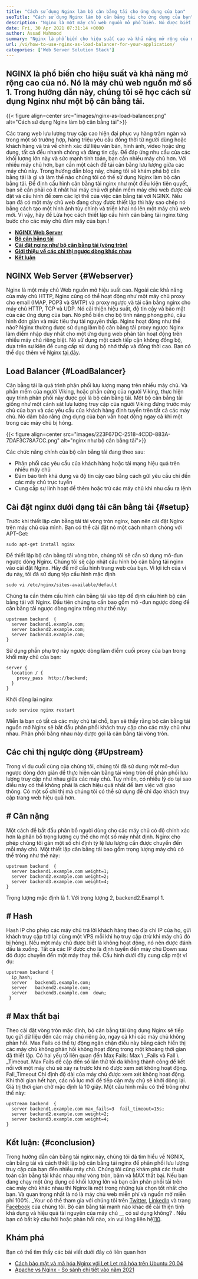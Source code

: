 ```yaml
---
title: "Cách sử dụng Nginx làm bộ cân bằng tải cho ứng dụng của bạn" 
seoTitle: "Cách sử dụng Nginx làm bộ cân bằng tải cho ứng dụng của bạn" 
description: "Nginx là một máy chủ web nguồn mở phổ biến. Nó được biết đến với hiệu suất cao và khả năng mở rộng. Trong hướng dẫn này, chúng ta sẽ học cách sử dụng Nginx làm bộ cân bằng tải" 
date: Fri, 30 Apr 2021 07:31:14 +0000
author: Assad Mahmood
summary: "Nginx là phổ biến cho hiệu suất cao và khả năng mở rộng của nó. Nó là máy chủ web nguồn mở số 1. Trong hướng dẫn này, chúng tôi sẽ học cách sử dụng Nginx như một bộ cân bằng tải." 
url: /vi/how-to-use-nginx-as-load-balancer-for-your-application/
categories: ['Web Server Solution Stack']
---
```


## NGINX là phổ biến cho hiệu suất và khả năng mở rộng cao của nó. Nó là máy chủ web nguồn mở số 1. Trong hướng dẫn này, chúng tôi sẽ học cách sử dụng Nginx như một bộ cân bằng tải.

{{< figure align=center src="images/nginx-as-load-balancer.png" alt="Cách sử dụng Nginx làm bộ cân bằng tải">}}

Các trang web lưu lượng truy cập cao hiện đại phục vụ hàng trăm ngàn và trong một số trường hợp, hàng triệu yêu cầu đồng thời từ người dùng hoặc khách hàng và trả về chính xác dữ liệu văn bản, hình ảnh, video hoặc ứng dụng, tất cả đều nhanh chóng và đáng tin cậy. Để đáp ứng nhu cầu của các khối lượng lớn này và sức mạnh tính toán, bạn cần nhiều máy chủ hơn. Với nhiều máy chủ hơn, bạn cần một cách để tải cân bằng lưu lượng giữa các máy chủ này. Trong hướng dẫn blog này, chúng tôi sẽ khám phá bộ cân bằng tải là gì và làm thế nào chúng tôi có thể sử dụng Nginx làm bộ cân bằng tải.
Để định cấu hình cân bằng tải nginx như một điều kiện tiên quyết, bạn sẽ cần phải có ít nhất hai máy chủ với phần mềm máy chủ web được cài đặt và cấu hình để xem các lợi thế của việc cân bằng tải với NGINX. Nếu bạn đã có một máy chủ web đang chạy được thiết lập thì hãy sao chép nó bằng cách tạo một hình ảnh tùy chỉnh và triển khai nó lên một máy chủ web mới. Vì vậy, hãy để Lừa học cách thiết lập cấu hình cân bằng tải nginx từng bước cho các máy chủ đám mây của bạn.!
  * **[NGINX Web Server][1]**
  * **[Bộ cân bằng tải][2]**
  * **[Cài đặt nginx như bộ cân bằng tải (vòng tròn)][3]**
  * **[Giới thiệu về các chỉ thị ngược dòng khác nhau][4]**
  * **[Kết luận][5]**

## NGINX Web Server   {#Webserver}
Nginx là một máy chủ Web nguồn mở hiệu suất cao. Ngoài các khả năng của máy chủ HTTP, Nginx cũng có thể hoạt động như một máy chủ proxy cho email (IMAP, POP3 và SMTP) và proxy ngược và tải cân bằng nginx cho máy chủ HTTP, TCP và UDP. Nó cải thiện hiệu suất, độ tin cậy và bảo mật của các ứng dụng của bạn. Nó phổ biến cho bộ tính năng phong phú, cấu hình đơn giản và mức tiêu thụ tài nguyên thấp.
Nginx hoạt động như thế nào? Nginx thường được sử dụng làm bộ cân bằng tải proxy ngược Nginx làm điểm nhập duy nhất cho một ứng dụng web phân tán hoạt động trên nhiều máy chủ riêng biệt. Nó sử dụng một cách tiếp cận không đồng bộ, dựa trên sự kiện để cung cấp sử dụng bộ nhớ thấp và đồng thời cao. Bạn có thể đọc thêm về Nginx [tại đây][6].

## Load Balancer   {#LoadBalancer}
Cân bằng tải là quá trình phân phối lưu lượng mạng trên nhiều máy chủ. Và phần mềm của người Viking, hoặc phần cứng của người Viking, thực hiện quy trình phân phối này được gọi là bộ cân bằng tải. Một bộ cân bằng tải giống như một cảnh sát lưu lượng truy cập của người Viking đứng trước máy chủ của bạn và các yêu cầu của khách hàng định tuyến trên tất cả các máy chủ. Nó đảm bảo rằng ứng dụng của bạn vẫn hoạt động ngay cả khi một trong các máy chủ bị hỏng.

{{< figure align=center src="images/223F67DC-2518-4CDD-883A-7DAF3C78A7CC.png" alt="nginx như bộ cân bằng tải">}}

Các chức năng chính của bộ cân bằng tải đang theo sau:
  * Phân phối các yêu cầu của khách hàng hoặc tải mạng hiệu quả trên nhiều máy chủ
  * Đảm bảo tính khả dụng và độ tin cậy cao bằng cách gửi yêu cầu chỉ đến các máy chủ trực tuyến
  * Cung cấp sự linh hoạt để thêm hoặc trừ các máy chủ khi nhu cầu ra lệnh

## Cài đặt nginx dưới dạng tải cân bằng tải   {#setup}
Trước khi thiết lập cân bằng tải tải vòng tròn nginx, bạn nên cài đặt Nginx trên máy chủ của mình. Bạn có thể cài đặt nó một cách nhanh chóng với APT-Get:
```
sudo apt-get install nginx
```
Để thiết lập bộ cân bằng tải vòng tròn, chúng tôi sẽ cần sử dụng mô-đun ngược dòng Nginx. Chúng tôi sẽ cập nhật cấu hình bộ cân bằng tải nginx vào cài đặt Nginx. Hãy để mở cấu hình trang web của bạn. Vì lợi ích của ví dụ này, tôi đã sử dụng tệp cấu hình mặc định
```
sudo vi /etc/nginx/sites-available/default
```
Chúng ta cần thêm cấu hình cân bằng tải vào tệp để định cấu hình bộ cân bằng tải với Nginx.
Đầu tiên chúng ta cần bao gồm mô -đun ngược dòng để cân bằng tải ngược dòng nginx trông như thế này:
```
upstream backend  {
  server backend1.example.com;
  server backend2.example.com;
  server backend3.example.com;
}
```
Sử dụng phần phụ trợ này ngược dòng làm điểm cuối proxy của bạn trong khối máy chủ của bạn:
```
server {
  location / {
    proxy_pass  http://backend;
  }
}
```
Khởi động lại nginx
```
sudo service nginx restart
```
Miễn là bạn có tất cả các máy chủ tại chỗ, bạn sẽ thấy rằng bộ cân bằng tải nguồn mở Nginx sẽ bắt đầu phân phối khách truy cập cho các máy chủ như nhau. Phân phối bằng nhau này được gọi là cân bằng tải vòng tròn.

## Các chỉ thị ngược dòng   {#Upstream}
Trong ví dụ cuối cùng của chúng tôi, chúng tôi đã sử dụng một mô-đun ngược dòng đơn giản để thực hiện cân bằng tải vòng tròn để phân phối lưu lượng truy cập như nhau giữa các máy chủ. Tuy nhiên, có nhiều lý do tại sao điều này có thể không phải là cách hiệu quả nhất để làm việc với giao thông. Có một số chỉ thị mà chúng tôi có thể sử dụng để chỉ đạo khách truy cập trang web hiệu quả hơn.

## # Cân nặng
Một cách để bắt đầu phân bổ người dùng cho các máy chủ có độ chính xác hơn là phân bổ trọng lượng cụ thể cho một số máy nhất định. Nginx cho phép chúng tôi gán một số chỉ định tỷ lệ lưu lượng cần được chuyển đến mỗi máy chủ.
Một thiết lập cân bằng tải bao gồm trọng lượng máy chủ có thể trông như thế này:
```
upstream backend  {
  server backend1.example.com weight=1;
  server backend2.example.com weight=2;
  server backend3.example.com weight=4;
}
```
Trọng lượng mặc định là 1. Với trọng lượng 2, backend2.Exampl 1.

## # Hash
Hash IP cho phép các máy chủ trả lời khách hàng theo địa chỉ IP của họ, gửi khách truy cập trở lại cùng một VPS mỗi khi họ truy cập (trừ khi máy chủ đó bị hỏng). Nếu một máy chủ được biết là không hoạt động, nó nên được đánh dấu là xuống. Tất cả các IP được cho là định tuyến đến máy chủ Down sau đó được chuyển đến một máy thay thế.
Cấu hình dưới đây cung cấp một ví dụ:
```
upstream backend {
  ip_hash;
  server   backend1.example.com;
  server   backend2.example.com;
  server   backend3.example.com  down;
 }
```

## # Max thất bại
Theo cài đặt vòng tròn mặc định, bộ cân bằng tải ứng dụng Nginx sẽ tiếp tục gửi dữ liệu đến các máy chủ riêng ảo, ngay cả khi các máy chủ không phản hồi. Max Fails có thể tự động ngăn chặn điều này bằng cách hiển thị các máy chủ không phản hồi không hoạt động trong một khoảng thời gian đã thiết lập.
Có hai yếu tố liên quan đến Max Fails: Max \ _Fails và Fall \ _Timeout. Max Fails đề cập đến số lần thử tối đa không thành công để kết nối với một máy chủ sẽ xảy ra trước khi nó được xem xét không hoạt động. Fall_Timeout Chỉ định độ dài của máy chủ được xem xét không hoạt động. Khi thời gian hết hạn, các nỗ lực mới để tiếp cận máy chủ sẽ khởi động lại. Giá trị thời gian chờ mặc định là 10 giây.
Một cấu hình mẫu có thể trông như thế này:
```
upstream backend  {
  server backend1.example.com max_fails=3  fail_timeout=15s;
  server backend2.example.com weight=2;
  server backend3.example.com weight=4;
}
```

## Kết luận:   {#conclusion}
Trong hướng dẫn cân bằng tải nginx này, chúng tôi đã tìm hiểu về NGNIX, cân bằng tải và cách thiết lập bộ cân bằng tải nginx để phân phối lưu lượng truy cập của bạn đến nhiều máy chủ. Chúng tôi cũng khám phá các thuật toán cân bằng tải khác nhau như vòng tròn, băm và MAX thất bại. Nếu bạn đang chạy một ứng dụng có khối lượng lớn và bạn cần phân phối tải trên các máy chủ khác nhau thì Nginx là một trong những lựa chọn tốt nhất cho bạn. Và quan trọng nhất là nó là máy chủ web miễn phí và nguồn mở miễn phí 100%.
_Your có thể tham gia với chúng tôi trên [Twitter][7], [LinkedIn][8] và trang [Facebook][9] của chúng tôi. Bộ cân bằng tải mạnh nào khác để cải thiện tính khả dụng và hiệu quả tài nguyên của máy chủ __ có sử dụng không? . Nếu bạn có bất kỳ câu hỏi hoặc phản hồi nào, xin vui lòng liên hệ][10].

## Khám phá
Bạn có thể tìm thấy các bài viết dưới đây có liên quan hơn
  * [Cách bảo mật và mã hóa Nginx với Let Let mã hóa trên Ubuntu 20.04][11]
  * [Apache vs Nginx - So sánh chi tiết vào năm 2021][12]

  
[1]: #webserver
[2]: #loadbalancer
[3]: #setup
[4]: #upstream
[5]: #conclusion
[6]: https://products.containerize.com/solution-stack/nginx
[7]: https://twitter.com/containerize_co
[8]: https://www.linkedin.com/company/containerize/
[9]: http://facebook.com/containerize
[10]: mailto:yasir.saeed@aspose.com
[11]: https://blog.containerize.com/web-server-solution-stack/how-to-secure-nginx-with-letsencrypt-on-ubuntu-20-04/
[12]: https://blog.containerize.com/2021/02/26/apache-vs-nginx-detailed-comparison-in-2021/
